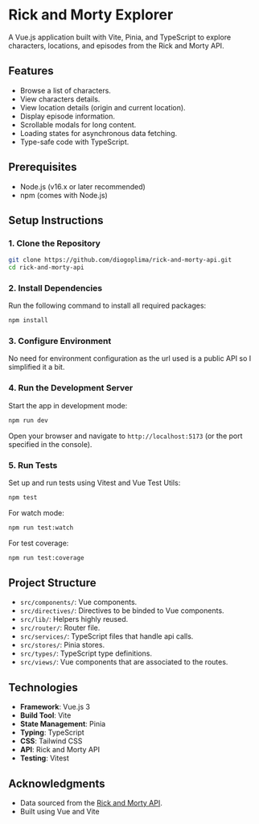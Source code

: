 # Rick and Morty Explorer

A Vue.js application built with Vite, Pinia, and TypeScript to explore characters, locations, and episodes from the Rick and Morty API.

## Features
- Browse a list of characters.
- View characters details.
- View location details (origin and current location).
- Display episode information.
- Scrollable modals for long content.
- Loading states for asynchronous data fetching.
- Type-safe code with TypeScript.

## Prerequisites
- Node.js (v16.x or later recommended)
- npm (comes with Node.js)

## Setup Instructions

### 1. Clone the Repository
```bash
git clone https://github.com/diogoplima/rick-and-morty-api.git
cd rick-and-morty-api
```

### 2. Install Dependencies
Run the following command to install all required packages:
```bash
npm install
```

### 3. Configure Environment
No need for environment configuration as the url used is a public API so I simplified it a bit.

### 4. Run the Development Server
Start the app in development mode:
```bash
npm run dev
```
Open your browser and navigate to `http://localhost:5173` (or the port specified in the console).

### 5. Run Tests
Set up and run tests using Vitest and Vue Test Utils:
```bash
npm test
```
For watch mode:
```bash
npm run test:watch
```
For test coverage:
```bash
npm run test:coverage
```

## Project Structure
- `src/components/`: Vue components.
- `src/directives/`: Directives to be binded to Vue components.
- `src/lib/`: Helpers highly reused.
- `src/router/`: Router file.
- `src/services/`: TypeScript files that handle api calls.
- `src/stores/`: Pinia stores.
- `src/types/`: TypeScript type definitions.
- `src/views/`: Vue components that are associated to the routes.

## Technologies
- **Framework**: Vue.js 3
- **Build Tool**: Vite
- **State Management**: Pinia
- **Typing**: TypeScript
- **CSS**: Tailwind CSS
- **API**: Rick and Morty API
- **Testing**: Vitest

## Acknowledgments
- Data sourced from the [Rick and Morty API](https://rickandmortyapi.com).
- Built using Vue and Vite